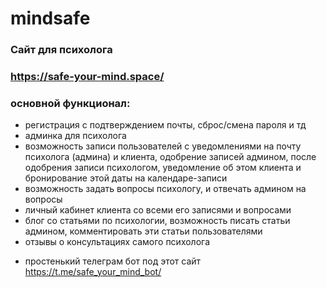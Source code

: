 # mindsafe

### Сайт для психолога

### https://safe-your-mind.space/

### основной функционал:
- регистрация с подтверждением почты, сброс/смена пароля и тд
- админка для психолога
- возможность записи пользователей с уведомлениями на почту психолога (админа) и клиента, одобрение записей админом, после одобрения записи психологом, уведомление об этом клиента и бронирование этой даты на календаре-записи
- возможность задать вопросы психологу, и отвечать админом на вопросы
- личный кабинет клиента со всеми его записями и вопросами
- блог со статьями по психологии, возможность писать статьи админом, комментировать эти статьи пользователями
- отзывы о консультациях самого психолога
+ простенький телеграм бот под этот сайт https://t.me/safe_your_mind_bot/